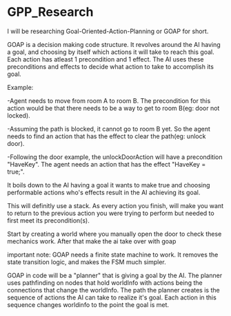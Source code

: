 # GPP_Research

I will be researching Goal-Oriented-Action-Planning or GOAP for short.

GOAP is a decision making code structure. It revolves around the AI having a goal, and choosing by itself which actions it will take to reach this goal.
Each action has atleast 1 precondition and 1 effect. The AI uses these preconditions and effects to decide what action to take to accomplish its goal.

Example:

-Agent needs to move from room A to room B. The precondition for this action would be that there needs to be a way to get to room B(eg: door not locked).

-Assuming the path is blocked, it cannot go to room B yet. So the agent needs to find an action that has the effect to clear the path(eg: unlock door).

-Following the door example, the unlockDoorAction will have a precondition "HaveKey". The agent needs an action that has the effect "HaveKey = true;".


It boils down to the AI having a goal it wants to make true and choosing performable actions who's effects result in the AI achieving its goal.

This will definitly use a stack. As every action you finish, will make you want to return to the previous action you were trying to perform but needed to first meet its precondition(s).

Start by creating a world where you manually open the door to check these mechanics work. After that make the ai take over with goap

important note: GOAP needs a finite state machine to work. It removes the state transition logic, and makes the FSM much simpler.

GOAP in code will be a "planner" that is giving a goal by the AI. The planner uses pathfinding on nodes that hold worldInfo with actions being the connections that change the worldInfo. The path the planner creates is the sequence of actions the AI can take to realize it's goal. Each action in this sequence changes worldinfo to the point the goal is met.
